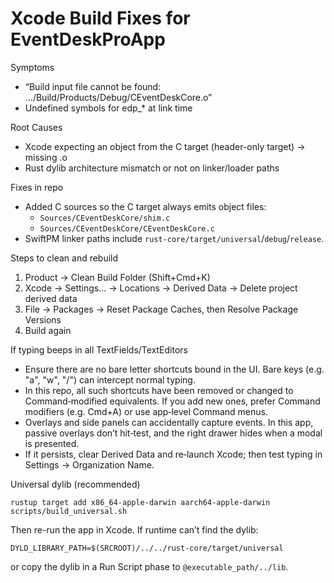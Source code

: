 Xcode Build Fixes for EventDeskProApp
=====================================

Symptoms
- “Build input file cannot be found: …/Build/Products/Debug/CEventDeskCore.o”
- Undefined symbols for edp_* at link time

Root Causes
- Xcode expecting an object from the C target (header-only target) → missing .o
- Rust dylib architecture mismatch or not on linker/loader paths

Fixes in repo
- Added C sources so the C target always emits object files:
  - `Sources/CEventDeskCore/shim.c`
  - `Sources/CEventDeskCore/CEventDeskCore.c`
- SwiftPM linker paths include `rust-core/target/universal`/`debug`/`release`.

Steps to clean and rebuild
1) Product → Clean Build Folder (Shift+Cmd+K)
2) Xcode → Settings… → Locations → Derived Data → Delete project derived data
3) File → Packages → Reset Package Caches, then Resolve Package Versions
4) Build again

If typing beeps in all TextFields/TextEditors
- Ensure there are no bare letter shortcuts bound in the UI. Bare keys (e.g. "a", "w", "/") can intercept normal typing.
- In this repo, all such shortcuts have been removed or changed to Command‑modified equivalents. If you add new ones, prefer Command modifiers (e.g. Cmd+A) or use app‑level Command menus.
- Overlays and side panels can accidentally capture events. In this app, passive overlays don’t hit‑test, and the right drawer hides when a modal is presented.
- If it persists, clear Derived Data and re‑launch Xcode; then test typing in Settings → Organization Name.

Universal dylib (recommended)
```
rustup target add x86_64-apple-darwin aarch64-apple-darwin
scripts/build_universal.sh
```
Then re-run the app in Xcode. If runtime can’t find the dylib:
```
DYLD_LIBRARY_PATH=$(SRCROOT)/../../rust-core/target/universal
```
or copy the dylib in a Run Script phase to `@executable_path/../lib`.
